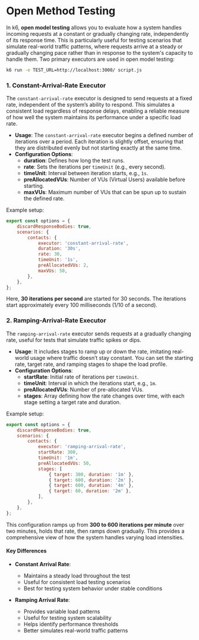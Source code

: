 # Open Method Testing

In k6, **open model testing** allows you to evaluate how a system handles incoming requests at a constant or gradually changing rate, independently of its response time. This is particularly useful for testing scenarios that simulate real-world traffic patterns, where requests arrive at a steady or gradually changing pace rather than in response to the system's capacity to handle them. Two primary executors are used in open model testing:


```bash
k6 run -e TEST_URL=http://localhost:3000/ script.js
```
### 1. **Constant-Arrival-Rate Executor**
The `constant-arrival-rate` executor is designed to send requests at a fixed rate, independent of the system’s ability to respond. This simulates a consistent load regardless of response delays, enabling a reliable measure of how well the system maintains its performance under a specific load rate.

- **Usage**: The `constant-arrival-rate` executor begins a defined number of iterations over a period. Each iteration is slightly offset, ensuring that they are distributed evenly but not starting exactly at the same time.
- **Configuration Options**:
    - **duration**: Defines how long the test runs.
    - **rate**: Sets the iterations per `timeUnit` (e.g., every second).
    - **timeUnit**: Interval between iteration starts, e.g., `1s`.
    - **preAllocatedVUs**: Number of VUs (Virtual Users) available before starting.
    - **maxVUs**: Maximum number of VUs that can be spun up to sustain the defined rate.

Example setup:
```javascript
export const options = {
    discardResponseBodies: true,
    scenarios: {
        contacts: {
            executor: 'constant-arrival-rate',
            duration: '30s',
            rate: 30,
            timeUnit: '1s',
            preAllocatedVUs: 2,
            maxVUs: 50,
        },
    },
};
```

Here, **30 iterations per second** are started for 30 seconds. The iterations start approximately every 100 milliseconds (1/10 of a second).

### 2. **Ramping-Arrival-Rate Executor**
The `ramping-arrival-rate` executor sends requests at a gradually changing rate, useful for tests that simulate traffic spikes or dips.

- **Usage**: It includes stages to ramp up or down the rate, imitating real-world usage where traffic doesn’t stay constant. You can set the starting rate, target rate, and ramping stages to shape the load profile.
- **Configuration Options**:
    - **startRate**: Initial rate of iterations per `timeUnit`.
    - **timeUnit**: Interval in which the iterations start, e.g., `1m`.
    - **preAllocatedVUs**: Number of pre-allocated VUs.
    - **stages**: Array defining how the rate changes over time, with each stage setting a target rate and duration.

Example setup:
```javascript
export const options = {
    discardResponseBodies: true,
    scenarios: {
        contacts: {
            executor: 'ramping-arrival-rate',
            startRate: 300,
            timeUnit: '1m',
            preAllocatedVUs: 50,
            stages: [
                { target: 300, duration: '1m' },
                { target: 600, duration: '2m' },
                { target: 600, duration: '4m' },
                { target: 60, duration: '2m' },
            ],
        },
    },
};

```

This configuration ramps up from **300 to 600 iterations per minute** over two minutes, holds that rate, then ramps down gradually. This provides a comprehensive view of how the system handles varying load intensities.


#### Key Differences

- **Constant Arrival Rate**:

  - Maintains a steady load throughout the test
  - Useful for consistent load testing scenarios
  - Best for testing system behavior under stable conditions


- **Ramping Arrival Rate**:

  - Provides variable load patterns
  - Useful for testing system scalability
  - Helps identify performance thresholds
  - Better simulates real-world traffic patterns
